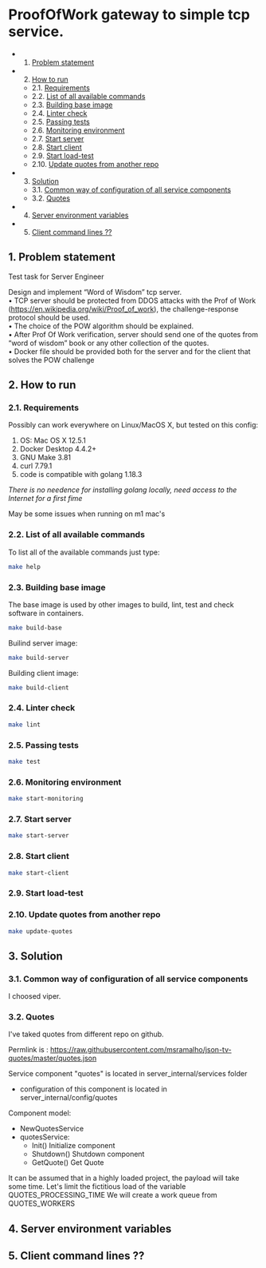 # ProofOfWork gateway to simple tcp service.

<!-- vscode-markdown-toc -->
* 1. [Problem statement](#Problemstatement)
* 2. [How to run](#Howtorun)
	* 2.1. [Requirements](#Requirements)
	* 2.2. [List of all available commands](#Listofallavailablecommands)
	* 2.3. [Building base image](#Buildingbaseimage)
	* 2.4. [Linter check](#Lintercheck)
	* 2.5. [Passing tests](#Passingtests)
	* 2.6. [Monitoring environment](#Monitoringenvironment)
	* 2.7. [Start server](#Startserver)
	* 2.8. [Start client](#Startclient)
	* 2.9. [Start load-test](#Startload-test)
	* 2.10. [Update quotes from another repo](#Updatequotesfromanotherrepo)
* 3. [Solution](#Solution)
	* 3.1. [Common way of configuration of all service components](#Commonwayofconfigurationofallservicecomponents)
	* 3.2. [Quotes](#Quotes)
* 4. [Server environment variables](#Serverenvironmentvariables)
* 5. [Client command lines ??](#Clientcommandlines)

<!-- vscode-markdown-toc-config
	numbering=true
	autoSave=true
	/vscode-markdown-toc-config -->
<!-- /vscode-markdown-toc -->


##  1. <a name='Problemstatement'></a>Problem statement

Test task for Server Engineer

Design and implement “Word of Wisdom” tcp server.  
 • TCP server should be protected from DDOS attacks with the Prof of Work (https://en.wikipedia.org/wiki/Proof_of_work), the challenge-response protocol should be used.  
 • The choice of the POW algorithm should be explained.  
 • After Prof Of Work verification, server should send one of the quotes from “word of wisdom” book or any other collection of the quotes.  
 • Docker file should be provided both for the server and for the client that solves the POW challenge

##  2. <a name='Howtorun'></a>How to run

###  2.1. <a name='Requirements'></a>Requirements

Possibly can work everywhere on Linux/MacOS X, but tested on this config:

1. OS: Mac OS X 12.5.1
3. Docker Desktop 4.4.2+
4. GNU Make 3.81
5. curl 7.79.1
6. code is compatible with golang 1.18.3

*There is no needence for installing golang locally, need access to the Internet for a first fime*

May be some issues when running on m1 mac's
###  2.2. <a name='Listofallavailablecommands'></a>List of all available commands

To list all of the available commands just type:

```bash
make help
```

###  2.3. <a name='Buildingbaseimage'></a>Building base image

The base image is used by other images to build, lint, test and check software in containers.

```bash
make build-base
```

Builind server image:

```bash
make build-server
```

Building client image:

```bash
make build-client
```

###  2.4. <a name='Lintercheck'></a>Linter check

```bash
make lint
```

###  2.5. <a name='Passingtests'></a>Passing tests

```bash
make test
```

###  2.6. <a name='Monitoringenvironment'></a>Monitoring environment


```bash
make start-monitoring
```

###  2.7. <a name='Startserver'></a>Start server

```bash
make start-server
```

###  2.8. <a name='Startclient'></a>Start client

```bash
make start-client
```

###  2.9. <a name='Startload-test'></a>Start load-test


###  2.10. <a name='Updatequotesfromanotherrepo'></a>Update quotes from another repo

```bash
make update-quotes
```

##  3. <a name='Solution'></a>Solution

###  3.1. <a name='Commonwayofconfigurationofallservicecomponents'></a>Common way of configuration of all service components

I choosed viper.

###  3.2. <a name='Quotes'></a>Quotes

I've taked quotes from different repo on github.

Permlink is : https://raw.githubusercontent.com/msramalho/json-tv-quotes/master/quotes.json

Service component "quotes" is located in server_internal/services folder

- configuration of this component is located in server_internal/config/quotes

Component model:

- NewQuotesService
- quotesService:
  - Init() Initialize component
  - Shutdown() Shutdown component
  - GetQuote() Get Quote

It can be assumed that in a highly loaded project, the payload will take some time.
Let's limit the fictitious load of the variable QUOTES_PROCESSING_TIME
We will create a work queue from QUOTES_WORKERS


##  4. <a name='Serverenvironmentvariables'></a>Server environment variables

##  5. <a name='Clientcommandlines'></a>Client command lines ??


